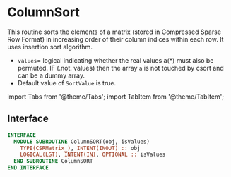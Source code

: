 # ColumnSort

This routine sorts the elements of a matrix (stored in Compressed Sparse Row Format) in increasing order of their column indices within each row. It uses insertion sort algorithm.

- `values`= logical indicating whether the real values a(\*) must also be permuted. IF (.not. values) then the array `a` is not touched by csort and can be a dummy array.
- Default value of `SortValue` is true.

import Tabs from '@theme/Tabs';
import TabItem from '@theme/TabItem';

## Interface

<Tabs>
<TabItem value="interface" label="📝 Interface" default>

```fortran
INTERFACE
  MODULE SUBROUTINE ColumnSORT(obj, isValues)
    TYPE(CSRMatrix_), INTENT(INOUT) :: obj
    LOGICAL(LGT), INTENT(IN), OPTIONAL :: isValues
  END SUBROUTINE ColumnSORT
END INTERFACE
```

</TabItem>

<TabItem value="close" label="◉ Close">

</TabItem>
</Tabs>

